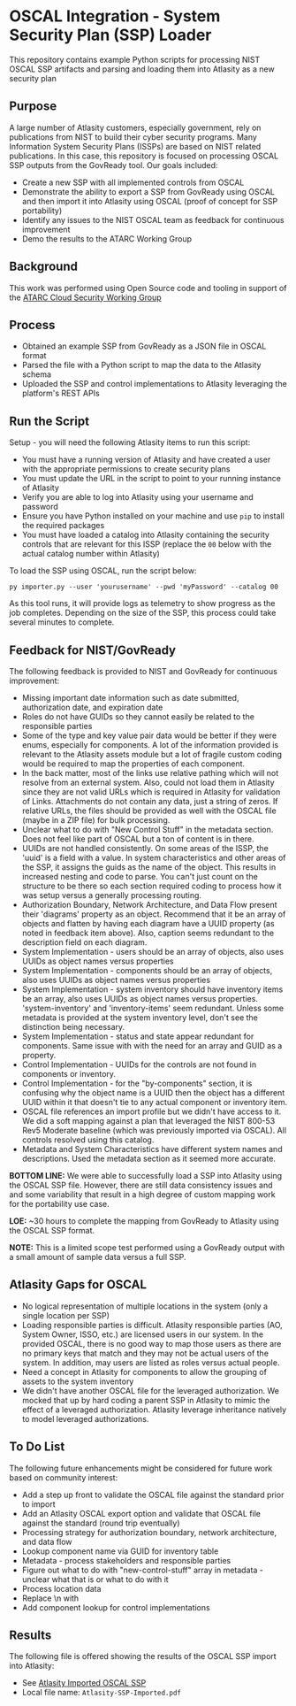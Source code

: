 # OSCAL Integration - System Security Plan (SSP) Loader

This repository contains example Python scripts for processing NIST OSCAL SSP artifacts and parsing and loading them into Atlasity as a new security plan

## Purpose

A large number of Atlasity customers, especially government, rely on publications from NIST to build their cyber security programs.  Many Information System Security Plans (ISSPs) are based on NIST related publications.  In this case, this repository is focused on processing OSCAL SSP outputs from the GovReady tool.  Our goals included:

- Create a new SSP with all implemented controls from OSCAL
- Demonstrate the ability to export a SSP from GovReady using OSCAL and then import it into Atlasity using OSCAL (proof of concept for SSP portability)
- Identify any issues to the NIST OSCAL team as feedback for continuous improvement
- Demo the results to the ATARC Working Group

## Background

This work was performed using Open Source code and tooling in support of the [ATARC Cloud Security Working Group](https://atarc.org/working-groups/cloud-working-group/#:~:text=The%20ATARC%20Cloud%20Working%20Group,the%20Federal%20cloud%20%26%20infrastructure%20community.)

## Process

- Obtained an example SSP from GovReady as a JSON file in OSCAL format
- Parsed the file with a Python script to map the data to the Atlasity schema
- Uploaded the SSP and control implementations to Atlasity leveraging the platform's REST APIs

## Run the Script

Setup - you will need the following Atlasity items to run this script:

- You must have a running version of Atlasity and have created a user with the appropriate permissions to create security plans
- You must update the URL in the script to point to your running instance of Atlasity
- Verify you are able to log into Atlasity using your username and password
- Ensure you have Python installed on your machine and use `pip` to install the required packages
- You must have loaded a catalog into Atlasity containing the security controls that are relevant for this ISSP (replace the `00` below with the actual catalog number within Atlasity)

To load the SSP using OSCAL, run the script below:

`py importer.py --user 'yourusername' --pwd 'myPassword' --catalog 00`

As this tool runs, it will provide logs as telemetry to show progress as the job completes.  Depending on the size of the SSP, this process could take several minutes to complete.

## Feedback for NIST/GovReady

The following feedback is provided to NIST and GovReady for continuous improvement:

- Missing important date information such as date submitted, authorization date, and expiration date
- Roles do not have GUIDs so they cannot easily be related to the responsible parties
- Some of the type and key value pair data would be better if they were enums, especially for components.  A lot of the information provided is relevant to the Atlasity assets module but a lot of fragile custom coding would be required to map the properties of each component.
- In the back matter, most of the links use relative pathing which will not resolve from an external system.  Also, could not load them in Atlasity since they are not valid URLs which is required in Atlasity for validation of Links.  Attachments do not contain any data, just a string of zeros.  If relative URLs, the files should be provided as well with the OSCAL file (maybe in a ZIP file) for bulk processing.
- Unclear what to do with "New Control Stuff" in the metadata section.  Does not feel like part of OSCAL but a ton of content is in there.
- UUIDs are not handled consistently.  On some areas of the ISSP, the 'uuid' is a field with a value.  In system characteristics and other areas of the SSP, it assigns the guids as the name of the object.  This results in increased nesting and code to parse.  You can't just count on the structure to be there so each section required coding to process how it was setup versus a generally processing routing.
- Authorization Boundary, Network Architecture, and Data Flow present their 'diagrams' property as an object.  Recommend that it be an array of objects and flatten by having each diagram have a UUID property (as noted in feedback item above).  Also, caption seems redundant to the description field on each diagram.
- System Implementation - users should be an array of objects, also uses UUIDs as object names versus properties
- System Implementation - components should be an array of objects, also uses UUIDs as object names versus properties
- System Implementation - system inventory should have inventory items be an array, also uses UUIDs as object names versus properties.  'system-inventory' and 'inventory-items' seem redundant.  Unless some metadata is provided at the system inventory level, don't see the distinction being necessary.
- System Implementation - status and state appear redundant for components.  Same issue with with the need for an array and GUID as a property.
- Control Implementation - UUIDs for the controls are not found in components or inventory.
- Control Implementation - for the "by-components" section, it is confusing why the object name is a UUID then the object has a different UUID within it that doesn't tie to any actual component or inventory item.  
- OSCAL file references an import profile but we didn't have access to it.  We did a soft mapping against a plan that leveraged the NIST 800-53 Rev5 Moderate baseline (which was previously imported via OSCAL).  All controls resolved using this catalog.
- Metadata and System Characteristics have different system names and descriptions.  Used the metadata section as it seemed more accurate.

**BOTTOM LINE:** We were able to successfully load a SSP into Atlasity using the OSCAL SSP file.  However, there are still data consistency issues and and some variability that result in a high degree of custom mapping work for the portability use case.

**LOE:** ~30 hours to complete the mapping from GovReady to Atlasity using the OSCAL SSP format.

**NOTE:** This is a limited scope test performed using a GovReady output with a small amount of sample data versus a full SSP.

## Atlasity Gaps for OSCAL

- No logical representation of multiple locations in the system (only a single location per SSP)
- Loading responsible parties is difficult.  Atlasity responsible parties (AO, System Owner, ISSO, etc.) are licensed users in our system.  In the provided OSCAL, there is no good way to map those users as there are no primary keys that match and they may not be actual users of the system.  In addition, may users are listed as roles versus actual people.
- Need a concept in Atlasity for components to allow the grouping of assets to the system inventory
- We didn't have another OSCAL file for the leveraged authorization.  We mocked that up by hard coding a parent SSP in Atlasity to mimic the effect of a leveraged authorization.  Atlasity leverage inheritance natively to model leveraged authorizations.

## To Do List

The following future enhancements might be considered for future work based on community interest:

- Add a step up front to validate the OSCAL file against the standard prior to import
- Add an Atlasity OSCAL export option and validate that OSCAL file against the standard (round trip eventually)
- Processing strategy for authorization boundary, network architecture, and data flow
- Lookup component name via GUID for inventory table
- Metadata - process stakeholders and responsible parties
- Figure out what to do with "new-control-stuff" array in metadata - unclear what that is or what to do with it
- Process location data
- Replace \n with <br/>
- Add component lookup for control implementations

## Results

The following file is offered showing the results of the OSCAL SSP import into Atlasity:

- See [Atlasity Imported OSCAL SSP](Atlasity-SSP-Imported.pdf)
- Local file name: `Atlasity-SSP-Imported.pdf`



